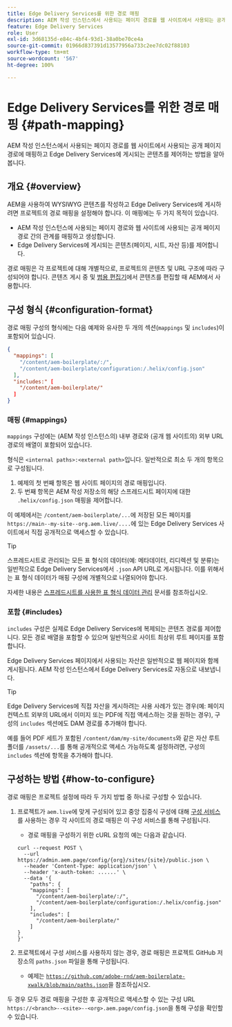 ```yaml
---
title: Edge Delivery Services를 위한 경로 매핑
description: AEM 작성 인스턴스에서 사용되는 페이지 경로를 웹 사이트에서 사용되는 공개 페이지 경로에 매핑하고 Edge Delivery Services에 게시되는 콘텐츠를 제어하는 방법을 알아봅니다.
feature: Edge Delivery Services
role: User
exl-id: 3d68135d-e84c-4bf4-93d1-38a0be70ce4a
source-git-commit: 01966d837391d13577956a733c2ee7dc02f88103
workflow-type: tm+mt
source-wordcount: '567'
ht-degree: 100%

---
```


# Edge Delivery Services를 위한 경로 매핑 {#path-mapping}

AEM 작성 인스턴스에서 사용되는 페이지 경로를 웹 사이트에서 사용되는 공개 페이지 경로에 매핑하고 Edge Delivery Services에 게시되는 콘텐츠를 제어하는 방법을 알아봅니다.

## 개요 {#overview}

AEM을 사용하여 WYSIWYG 콘텐츠를 작성하고 Edge Delivery Services에 게시하려면 프로젝트의 경로 매핑을 설정해야 합니다. 이 매핑에는 두 가지 목적이 있습니다.

* AEM 작성 인스턴스에 사용되는 페이지 경로와 웹 사이트에 사용되는 공개 페이지 경로 간의 관계를 매핑하고 생성합니다.
* Edge Delivery Services에 게시되는 콘텐츠(페이지, 시트, 자산 등)를 제어합니다.

경로 매핑은 각 프로젝트에 대해 개별적으로, 프로젝트의 콘텐츠 및 URL 구조에 따라 구성되어야 합니다. 콘텐츠 게시 중 및 [범용 편집기](/help/sites-cloud/authoring/universal-editor/navigation.md)에서 콘텐츠를 편집할 때 AEM에서 사용합니다.

## 구성 형식 {#configuration-format}

경로 매핑 구성의 형식에는 다음 예제와 유사한 두 개의 섹션(`mappings` 및 `includes`)이 포함되어 있습니다.

```json
{
  "mappings": [
    "/content/aem-boilerplate/:/",
    "/content/aem-boilerplate/configuration:/.helix/config.json"
  ],
  "includes:" [
    "/content/aem-boilerplate/"
  ]
}
```

### 매핑 {#mappings}

`mappings` 구성에는 (AEM 작성 인스턴스의) 내부 경로와 (공개 웹 사이트의) 외부 URL 경로의 배열이 포함되어 있습니다.

형식은 `<internal paths>:<external path>`입니다. 일반적으로 최소 두 개의 항목으로 구성됩니다.

1. 예제의 첫 번째 항목은 웹 사이트 페이지의 경로 매핑입니다.
1. 두 번째 항목은 AEM 작성 저장소의 해당 스프레드시트 페이지에 대한 `.helix/config.json` 매핑을 제어합니다.

이 예제에서는 `/content/aem-boilerplate/...`에 저장된 모든 페이지를 `https://main--my-site--org.aem.live/....`에 있는 Edge Delivery Services 사이트에서 직접 공개적으로 액세스할 수 있습니다.

>[!TIP]
>
>스프레드시트로 관리되는 모든 표 형식의 데이터(예: 메타데이터, 리디렉션 및 분류)는 일반적으로 Edge Delivery Services에서 `.json` API URL로 게시됩니다. 이를 위해서는 표 형식 데이터가 매핑 구성에 개별적으로 나열되어야 합니다.
>
>자세한 내용은 [스프레드시트를 사용한 표 형식 데이터 관리](/help/edge/wysiwyg-authoring/tabular-data.md) 문서를 참조하십시오.

### 포함 {#includes}

`includes` 구성은 실제로 Edge Delivery Services에 복제되는 콘텐츠 경로를 제어합니다. 모든 경로 배열을 포함할 수 있으며 일반적으로 사이트 최상위 루트 페이지를 포함합니다.

Edge Delivery Services 페이지에서 사용되는 자산은 일반적으로 웹 페이지와 함께 게시됩니다. AEM 작성 인스턴스에서 Edge Delivery Services로 자동으로 내보냅니다.

>[!TIP]
>
>Edge Delivery Services에 직접 자산을 게시하려는 사용 사례가 있는 경우(예: 페이지 컨텍스트 외부의 URL에서 이미지 또는 PDF에 직접 액세스하는 것을 원하는 경우), 구성의 `includes` 섹션에도 DAM 경로를 추가해야 합니다.
>
>예를 들어 PDF 세트가 포함된 `/content/dam/my-site/documents`와 같은 자산 루트 폴더를 `/assets/...`를 통해 공개적으로 액세스 가능하도록 설정하려면, 구성의 `includes` 섹션에 항목을 추가해야 합니다.

## 구성하는 방법 {#how-to-configure}

경로 매핑은 프로젝트 설정에 따라 두 가지 방법 중 하나로 구성할 수 있습니다.

1. 프로젝트가 `aem.live`에 맞게 구성되어 있고 중앙 집중식 구성에 대해 [구성 서비스](https://www.aem.live/docs/config-service-setup)를 사용하는 경우 각 사이트의 경로 매핑은 이 구성 서비스를 통해 구성됩니다.

   * 경로 매핑을 구성하기 위한 cURL 요청의 예는 다음과 같습니다.

   ```text
   curl --request POST \
     --url https://admin.aem.page/config/{org}/sites/{site}/public.json \
     --header 'Content-Type: application/json' \
     --header 'x-auth-token: ......' \
     --data '{
       "paths": {
       "mappings": [
         "/content/aem-boilerplate/:/",
         "/content/aem-boilerplate/configuration:/.helix/config.json"
       ],
       "includes": [
         "/content/aem-boilerplate/"
       ]
   }
   }'
   ```

1. 프로젝트에서 구성 서비스를 사용하지 않는 경우, 경로 매핑은 프로젝트 GitHub 저장소의 `paths.json` 파일을 통해 구성됩니다.

   * 예제는 [`https://github.com/adobe-rnd/aem-boilerplate-xwalk/blob/main/paths.json`](https://github.com/adobe-rnd/aem-boilerplate-xwalk/blob/main/paths.json)을 참조하십시오.

두 경우 모두 경로 매핑을 구성한 후 공개적으로 액세스할 수 있는 구성 URL `https://<branch>--<site>--<org>.aem.page/config.json`을 통해 구성을 확인할 수 있습니다.
